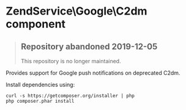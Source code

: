 ZendService\Google\C2dm component
================================

> ## Repository abandoned 2019-12-05
>
> This repository is no longer maintained.

Provides support for Google push notifications on deprecated C2dm.

Install dependencies using:

```
curl -s https://getcomposer.org/installer | php
php composer.phar install
```